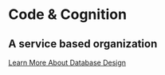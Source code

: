 # Code & Cognition

## A service based organization

[Learn More About Database Design](https:khela-hobe.com)
